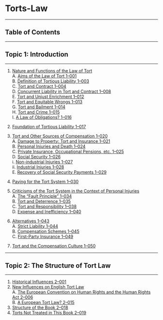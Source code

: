 # Torts-Law
---
##  Table of Contents
---
## Topic 1: Introduction
---

1. [Nature and Functions of the Law of Tort](#1-nature-and-functions-of-the-law-of-tort)  
   A. [Aims of the Law of Tort 1–001](#a-aims-of-the-law-of-tort-1–001)  
   B. [Definition of Tortious Liability 1–003](#b-definition-of-tortious-liability-1–003)  
   C. [Tort and Contract 1–004](#c-tort-and-contract-1–004)  
   D. [Concurrent Liability in Tort and Contract 1–008](#d-concurrent-liability-in-tort-and-contract-1–008)  
   E. [Tort and Unjust Enrichment 1–012](#e-tort-and-unjust-enrichment-1–012)  
   F. [Tort and Equitable Wrongs 1–013](#f-tort-and-equitable-wrongs-1–013)  
   G. [Tort and Bailment 1–014](#g-tort-and-bailment-1–014)  
   H. [Tort and Crime 1–015](#h-tort-and-crime-1–015)  
   I. [A Law of Obligations? 1–016](#i-a-law-of-obligations-1–016)

2. [Foundation of Tortious Liability 1–017](#2-foundation-of-tortious-liability-1–017)

3. [Tort and Other Sources of Compensation 1–020](#3-tort-and-other-sources-of-compensation-1–020)  
   A. [Damage to Property: Tort and Insurance 1–021](#a-damage-to-property-tort-and-insurance-1–021)  
   B. [Personal Injuries and Death 1–024](#b-personal-injuries-and-death-1–024)  
   C. [Private Insurance, Occupational Pensions, etc. 1–025](#c-private-insurance-occupational-pensions-etc-1–025)  
   D. [Social Security 1–026](#d-social-security-1–026)  
      i. [Non-industrial Injuries 1–027](#i-non-industrial-injuries-1–027)  
      ii. [Industrial Injuries 1–028](#ii-industrial-injuries-1–028)  
   E. [Recovery of Social Security Payments 1–029](#e-recovery-of-social-security-payments-1–029)

4. [Paying for the Tort System 1–030](#4-paying-for-the-tort-system-1–030)

5. [Criticisms of the Tort System in the Context of Personal Injuries](#5-criticisms-of-the-tort-system-in-the-context-of-personal-injuries)  
   A. [The “Fault Principle” 1–034](#a-the-fault-principle-1–034)  
   B. [Tort and Deterrence 1–035](#b-tort-and-deterrence-1–035)  
   C. [Tort and Responsibility 1–038](#c-tort-and-responsibility-1–038)  
   D. [Expense and Inefficiency 1–040](#d-expense-and-inefficiency-1–040)

6. [Alternatives 1–043](#6-alternatives-1–043)  
   A. [Strict Liability 1–044](#a-strict-liability-1–044)  
   B. [Compensation Schemes 1–045](#b-compensation-schemes-1–045)  
   C. [First-Party Insurance 1–049](#c-first-party-insurance-1–049)

7. [Tort and the Compensation Culture 1–050](#7-tort-and-the-compensation-culture-1–050)

---

## Topic 2: The Structure of Tort Law
---

1. [Historical Influences 2–001](#1-historical-influences-2–001)  
2. [New Influences on English Tort Law](#2-new-influences-on-english-tort-law)  
   A. [The European Convention on Human Rights and the Human Rights Act 2–006](#a-the-european-convention-on-human-rights-and-the-human-rights-act-2–006)  
   B. [A European Tort Law? 2–015](#b-a-european-tort-law-2–015)  
3. [Structure of the Book 2–018](#3-structure-of-the-book-2–018)  
4. [Torts Not Treated in This Book 2–019](#4-torts-not-treated-in-this-book-2–019)

